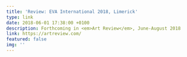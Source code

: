 ```yaml
---
title: 'Review: EVA International 2018, Limerick'
type: link
date: 2018-06-01 17:38:00 +0100
description: Forthcoming in <em>Art Review</em>, June-August 2018
link: https://artreview.com/
featured: false
img: ''
---
```

